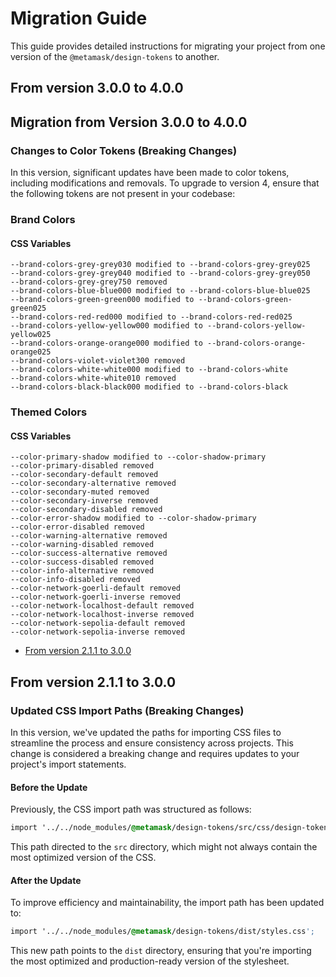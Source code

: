 # Migration Guide

This guide provides detailed instructions for migrating your project from one version of the `@metamask/design-tokens` to another.

## From version 3.0.0 to 4.0.0

## Migration from Version 3.0.0 to 4.0.0

### Changes to Color Tokens (Breaking Changes)

In this version, significant updates have been made to color tokens, including modifications and removals. To upgrade to version 4, ensure that the following tokens are not present in your codebase:

### Brand Colors

#### CSS Variables

```
--brand-colors-grey-grey030 modified to --brand-colors-grey-grey025
--brand-colors-grey-grey040 modified to --brand-colors-grey-grey050
--brand-colors-grey-grey750 removed
--brand-colors-blue-blue000 modified to --brand-colors-blue-blue025
--brand-colors-green-green000 modified to --brand-colors-green-green025
--brand-colors-red-red000 modified to --brand-colors-red-red025
--brand-colors-yellow-yellow000 modified to --brand-colors-yellow-yellow025
--brand-colors-orange-orange000 modified to --brand-colors-orange-orange025
--brand-colors-violet-violet300 removed
--brand-colors-white-white000 modified to --brand-colors-white
--brand-colors-white-white010 removed
--brand-colors-black-black000 modified to --brand-colors-black
```

### Themed Colors

#### CSS Variables

```
--color-primary-shadow modified to --color-shadow-primary
--color-primary-disabled removed
--color-secondary-default removed
--color-secondary-alternative removed
--color-secondary-muted removed
--color-secondary-inverse removed
--color-secondary-disabled removed
--color-error-shadow modified to --color-shadow-primary
--color-error-disabled removed
--color-warning-alternative removed
--color-warning-disabled removed
--color-success-alternative removed
--color-success-disabled removed
--color-info-alternative removed
--color-info-disabled removed
--color-network-goerli-default removed
--color-network-goerli-inverse removed
--color-network-localhost-default removed
--color-network-localhost-inverse removed
--color-network-sepolia-default removed
--color-network-sepolia-inverse removed
```

- [From version 2.1.1 to 3.0.0](#from-version-211-to-300)

## From version 2.1.1 to 3.0.0

### Updated CSS Import Paths (Breaking Changes)

In this version, we've updated the paths for importing CSS files to streamline the process and ensure consistency across projects. This change is considered a breaking change and requires updates to your project's import statements.

#### Before the Update

Previously, the CSS import path was structured as follows:

```css
import '../../node_modules/@metamask/design-tokens/src/css/design-token.css';
```

This path directed to the `src` directory, which might not always contain the most optimized version of the CSS.

#### After the Update

To improve efficiency and maintainability, the import path has been updated to:

```css
import '../../node_modules/@metamask/design-tokens/dist/styles.css';
```

This new path points to the `dist` directory, ensuring that you're importing the most optimized and production-ready version of the stylesheet.
